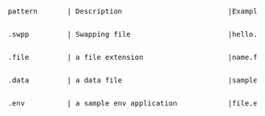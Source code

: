 <pre> pattern       | Description                         |Example <br>
<pre> .swpp         | Swapping file                       |hello.c.swp <br>
<pre> .file         | a file extension                    |name.file <br>
<pre> .data         | a data file                         |sample.data <br>
<pre> .env          | a sample env application            |file.env
